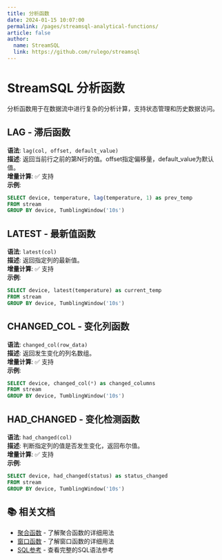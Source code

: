 ```yaml
---
title: 分析函数
date: 2024-01-15 10:07:00
permalink: /pages/streamsql-analytical-functions/
article: false
author: 
  name: StreamSQL
  link: https://github.com/rulego/streamsql
---
```


# StreamSQL 分析函数

分析函数用于在数据流中进行复杂的分析计算，支持状态管理和历史数据访问。

## LAG - 滞后函数
**语法**: `lag(col, offset, default_value)`  
**描述**: 返回当前行之前的第N行的值。offset指定偏移量，default_value为默认值。  
**增量计算**: ✅ 支持  
**示例**:
```sql
SELECT device, temperature, lag(temperature, 1) as prev_temp 
FROM stream 
GROUP BY device, TumblingWindow('10s')
```

## LATEST - 最新值函数
**语法**: `latest(col)`  
**描述**: 返回指定列的最新值。  
**增量计算**: ✅ 支持  
**示例**:
```sql
SELECT device, latest(temperature) as current_temp 
FROM stream 
GROUP BY device, TumblingWindow('10s')
```

## CHANGED_COL - 变化列函数
**语法**: `changed_col(row_data)`  
**描述**: 返回发生变化的列名数组。  
**增量计算**: ✅ 支持  
**示例**:
```sql
SELECT device, changed_col(*) as changed_columns 
FROM stream 
GROUP BY device, TumblingWindow('10s')
```

## HAD_CHANGED - 变化检测函数
**语法**: `had_changed(col)`  
**描述**: 判断指定列的值是否发生变化，返回布尔值。  
**增量计算**: ✅ 支持  
**示例**:
```sql
SELECT device, had_changed(status) as status_changed 
FROM stream 
GROUP BY device, TumblingWindow('10s')
```

## 📚 相关文档

- [聚合函数](/pages/streamsql-aggregate-functions/) - 了解聚合函数的详细用法
- [窗口函数](/pages/streamsql-window-functions/) - 了解窗口函数的详细用法
- [SQL参考](/pages/streamsql-sql/) - 查看完整的SQL语法参考